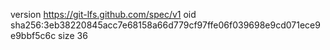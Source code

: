 version https://git-lfs.github.com/spec/v1
oid sha256:3eb38220845acc7e68158a66d779cf97ffe06f039698e9cd071ece9e9bbf5c6c
size 36
